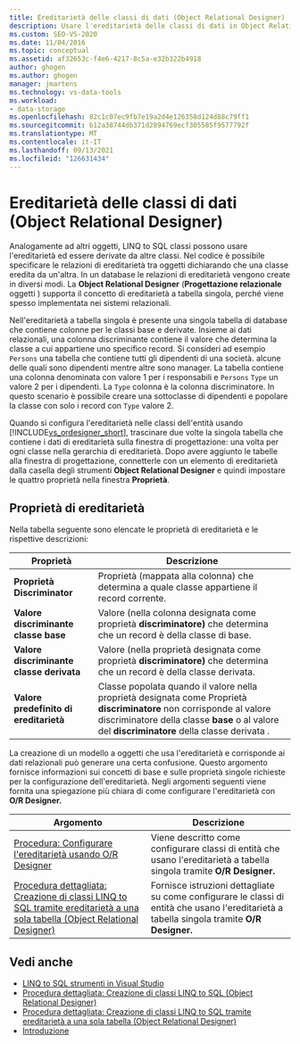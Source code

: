 ```yaml
---
title: Ereditarietà delle classi di dati (Object Relational Designer)
description: Usare l'ereditarietà delle classi di dati in Object Relational Designer (O/R Designer), uno strumento LINQ to SQL classe in Visual Studio.
ms.custom: SEO-VS-2020
ms.date: 11/04/2016
ms.topic: conceptual
ms.assetid: af32653c-f4e6-4217-8c5a-e32b322b4918
author: ghogen
ms.author: ghogen
manager: jmartens
ms.technology: vs-data-tools
ms.workload:
- data-storage
ms.openlocfilehash: 82c1c07ec9fb7e19a2d4e126358d124d88c79ff1
ms.sourcegitcommit: b12a38744db371d2894769ecf305585f9577792f
ms.translationtype: MT
ms.contentlocale: it-IT
ms.lasthandoff: 09/13/2021
ms.locfileid: "126631434"
---
```

# <a name="data-class-inheritance-or-designer"></a>Ereditarietà delle classi di dati (Object Relational Designer)

Analogamente ad altri oggetti, LINQ to SQL classi possono usare l'ereditarietà ed essere derivate da altre classi. Nel codice è possibile specificare le relazioni di ereditarietà tra oggetti dichiarando che una classe eredita da un'altra. In un database le relazioni di ereditarietà vengono create in diversi modi. La **Object Relational Designer** (**Progettazione relazionale** oggetti ) supporta il concetto di ereditarietà a tabella singola, perché viene spesso implementata nei sistemi relazionali.

Nell'ereditarietà a tabella singola è presente una singola tabella di database che contiene colonne per le classi base e derivate. Insieme ai dati relazionali, una colonna discriminante contiene il valore che determina la classe a cui appartiene uno specifico record. Si consideri ad esempio `Persons` una tabella che contiene tutti gli dipendenti di una società. alcune delle quali sono dipendenti mentre altre sono manager. La tabella contiene una colonna denominata con valore 1 per i responsabili e `Persons` `Type` un valore 2 per i dipendenti. La `Type` colonna è la colonna discriminatore. In questo scenario è possibile creare una sottoclasse di dipendenti e popolare la classe con solo i record con `Type` valore 2.

Quando si configura l'ereditarietà nelle classi dell'entità usando [!INCLUDE[vs_ordesigner_short](../data-tools/includes/vs_ordesigner_short_md.md)], trascinare due volte la singola tabella che contiene i dati di ereditarietà sulla finestra di progettazione: una volta per ogni classe nella gerarchia di ereditarietà. Dopo avere aggiunto le tabelle alla finestra di progettazione, connetterle con un elemento di ereditarietà dalla casella degli strumenti **Object Relational Designer** e quindi impostare le quattro proprietà nella finestra **Proprietà**.

## <a name="inheritance-properties"></a>Proprietà di ereditarietà

Nella tabella seguente sono elencate le proprietà di ereditarietà e le rispettive descrizioni:

|Proprietà|Descrizione|
|--------------|-----------------|
|**Proprietà Discriminator**|Proprietà (mappata alla colonna) che determina a quale classe appartiene il record corrente.|
|**Valore discriminante classe base**|Valore (nella colonna designata come proprietà **discriminatore)** che determina che un record è della classe di base.|
|**Valore discriminante classe derivata**|Valore (nella proprietà designata come proprietà **discriminatore)** che determina che un record è della classe derivata.|
|**Valore predefinito di ereditarietà**|Classe popolata quando il valore nella proprietà designata come Proprietà **discriminatore** non corrisponde al valore discriminatore della classe **base** o al valore del **discriminatore** della classe derivata .|

La creazione di un modello a oggetti che usa l'ereditarietà e corrisponde ai dati relazionali può generare una certa confusione. Questo argomento fornisce informazioni sui concetti di base e sulle proprietà singole richieste per la configurazione dell'ereditarietà. Negli argomenti seguenti viene fornita una spiegazione più chiara di come configurare l'ereditarietà con **O/R Designer.**

|Argomento|Descrizione|
|-----------|-----------------|
|[Procedura: Configurare l'ereditarietà usando O/R Designer](../data-tools/how-to-configure-inheritance-by-using-the-o-r-designer.md)|Viene descritto come configurare classi di entità che usano l'ereditarietà a tabella singola tramite **O/R Designer.**|
|[Procedura dettagliata: Creazione di classi LINQ to SQL tramite ereditarietà a una sola tabella (Object Relational Designer)](../data-tools/walkthrough-creating-linq-to-sql-classes-by-using-single-table-inheritance-o-r-designer.md)|Fornisce istruzioni dettagliate su come configurare le classi di entità che usano l'ereditarietà a tabella singola tramite **O/R Designer.**|

## <a name="see-also"></a>Vedi anche

- [LINQ to SQL strumenti in Visual Studio](../data-tools/linq-to-sql-tools-in-visual-studio2.md)
- [Procedura dettagliata: Creazione di classi LINQ to SQL (Object Relational Designer)](how-to-create-linq-to-sql-classes-mapped-to-tables-and-views-o-r-designer.md)
- [Procedura dettagliata: Creazione di classi LINQ to SQL tramite ereditarietà a una sola tabella (Object Relational Designer)](../data-tools/walkthrough-creating-linq-to-sql-classes-by-using-single-table-inheritance-o-r-designer.md)
- [Introduzione](/dotnet/framework/data/adonet/sql/linq/getting-started)
